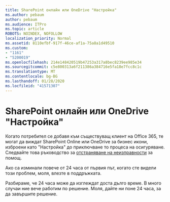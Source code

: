```yaml
---
title: SharePoint онлайн или OneDrive "Настройка"
ms.author: pebaum
author: pebaum
ms.audience: ITPro
ms.topic: article
ROBOTS: NOINDEX, NOFOLLOW
localization_priority: Normal
ms.assetid: 8110efbf-917f-46ce-af1a-75a8a1d49510
ms.custom:
- "1161"
- "5200019"
ms.openlocfilehash: 214e148420519b47253a317a8bec8239ee985e34
ms.sourcegitcommit: c5e800313a6f211386a384716e5fa18e7fcc8c1c
ms.translationtype: MT
ms.contentlocale: bg-BG
ms.lasthandoff: 01/28/2020
ms.locfileid: "41571307"
---
```

# <a name="sharepoint-online-or-onedrive-setting-up"></a>SharePoint онлайн или OneDrive "Настройка"

Когато потребител се добавя към съществуващ клиент на Office 365, те могат да виждат SharePoint Online или OneDrive за бизнес икони, изброени като "Настройка" до приключване то процеса на осигуряване.
Следвайте това ръководство за [отстраняване на неизправности](https://docs.microsoft.com/sharepoint/support/sites/troubleshooting-guide-for-sites-stopped-at-provisioning) за помощ.

Ако са изминали повече от 24 часа от първия път, когато сте видели този проблем, моля, влезте в поддръжката.

Разбираме, че 24 часа може да изглеждат доста дълго време. В много случаи ние вече работим по решение. Моля, дайте ни поне 24 часа, за да завършите решение.